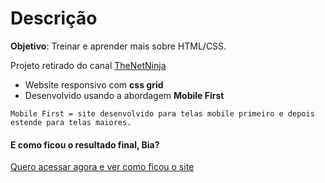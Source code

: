 # Descrição

**Objetivo**: Treinar e aprender mais sobre HTML/CSS.

Projeto retirado do canal [TheNetNinja](https://www.youtube.com/playlist?list=PL4cUxeGkcC9hH1tAjyUPZPjbj-7s200a4 "Clique e acesse agora!") 
- Website responsivo com **css grid**
- Desenvolvido usando a abordagem **Mobile First** 

`Mobile First = site desenvolvido para telas mobile primeiro e depois estende para telas maiores.`

#### E como ficou o resultado final, Bia?

[Quero acessar agora e ver como ficou o site](https://beatriz-dadalto.github.io/mobile-first-css-grid/)
